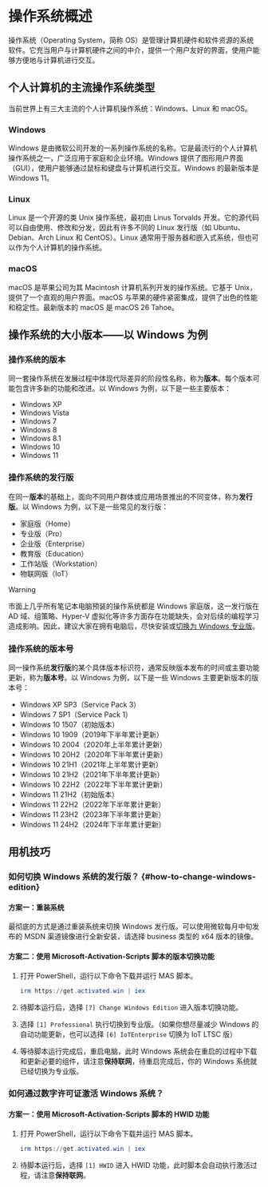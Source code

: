 # 操作系统概述

操作系统（Operating System，简称 OS）是管理计算机硬件和软件资源的系统软件。它充当用户与计算机硬件之间的中介，提供一个用户友好的界面，使用户能够方便地与计算机进行交互。

## 个人计算机的主流操作系统类型

当前世界上有三大主流的个人计算机操作系统：Windows、Linux 和 macOS。

### Windows

Windows 是由微软公司开发的一系列操作系统的名称。它是最流行的个人计算机操作系统之一，广泛应用于家庭和企业环境。Windows 提供了图形用户界面（GUI），使用户能够通过鼠标和键盘与计算机进行交互。Windows 的最新版本是 Windows 11。

### Linux

Linux 是一个开源的类 Unix 操作系统，最初由 Linus Torvalds 开发。它的源代码可以自由使用、修改和分发，因此有许多不同的 Linux 发行版（如 Ubuntu、Debian、Arch Linux 和 CentOS）。Linux 通常用于服务器和嵌入式系统，但也可以作为个人计算机的操作系统。

### macOS

macOS 是苹果公司为其 Macintosh 计算机系列开发的操作系统。它基于 Unix，提供了一个直观的用户界面。macOS 与苹果的硬件紧密集成，提供了出色的性能和稳定性。最新版本的 macOS 是 macOS 26 Tahoe。

## 操作系统的大小版本——以 Windows 为例

### 操作系统的版本

同一套操作系统在发展过程中体现代际差异的阶段性名称，称为**版本**。每个版本可能包含许多新的功能和改进。以 Windows 为例，以下是一些主要版本：

- Windows XP
- Windows Vista
- Windows 7
- Windows 8
- Windows 8.1
- Windows 10
- Windows 11

### 操作系统的发行版

在同一**版本**的基础上，面向不同用户群体或应用场景推出的不同变体，称为**发行版**。以 Windows 为例，以下是一些常见的发行版：

- 家庭版（Home）
- 专业版（Pro）
- 企业版（Enterprise）
- 教育版（Education）
- 工作站版（Workstation）
- 物联网版（IoT）

> [!WARNING]
> 市面上几乎所有笔记本电脑预装的操作系统都是 Windows 家庭版，这一发行版在 AD 域、组策略、Hyper-V 虚拟化等许多方面存在功能缺失，会对后续的编程学习造成影响。因此，建议大家在拥有电脑后，尽快安装或[切换为 Windows 专业版](./pc-os-overview#how-to-change-windows-edition)。

### 操作系统的版本号

同一操作系统**发行版**的某个具体版本标识符，通常反映版本发布的时间或主要功能更新，称为**版本号**。以 Windows 为例，以下是一些 Windows 主要更新版本的版本号：

- Windows XP SP3（Service Pack 3）
- Windows 7 SP1（Service Pack 1）
- Windows 10 1507（初始版本）
- Windows 10 1909（2019年下半年累计更新）
- Windows 10 2004（2020年上半年累计更新）
- Windows 10 20H2（2020年下半年累计更新）
- Windows 10 21H1（2021年上半年累计更新）
- Windows 10 21H2（2021年下半年累计更新）
- Windows 10 22H2（2022年下半年累计更新）
- Windows 11 21H2（初始版本）
- Windows 11 22H2（2022年下半年累计更新）
- Windows 11 23H2（2023年下半年累计更新）
- Windows 11 24H2（2024年下半年累计更新）

## 用机技巧

### 如何切换 Windows 系统的发行版？ {#how-to-change-windows-edition}

#### 方案一：重装系统

最彻底的方式是通过重装系统来切换 Windows 发行版。可以使用微软每月中旬发布的 MSDN 渠道镜像进行全新安装，请选择 business 类型的 x64 版本的镜像。

#### 方案二：使用 Microsoft-Activation-Scripts 脚本的版本切换功能

1. 打开 PowerShell，运行以下命令下载并运行 MAS 脚本。

    ```powershell
    irm https://get.activated.win | iex
    ```

2. 待脚本运行后，选择 `[7] Change Windows Edition` 进入版本切换功能。

3. 选择 `[1] Professional` 执行切换到专业版。（如果你想尽量减少 Windows 的自动功能更新，也可以选择 `[6] IoTEnterprise` 切换为 IoT LTSC 版）

4. 等待脚本运行完成后，重启电脑，此时 Windows 系统会在重启的过程中下载和更新必要的组件，请注意**保持联网**，待重启完成后，你的 Windows 系统就已经切换为专业版。

### 如何通过数字许可证激活 Windows 系统？

#### 方案一：使用 Microsoft-Activation-Scripts 脚本的 HWID 功能

1. 打开 PowerShell，运行以下命令下载并运行 MAS 脚本。

    ```powershell
    irm https://get.activated.win | iex
    ```

2. 待脚本运行后，选择 `[1] HWID` 进入 HWID 功能，此时脚本会自动执行激活过程，请注意**保持联网**。
